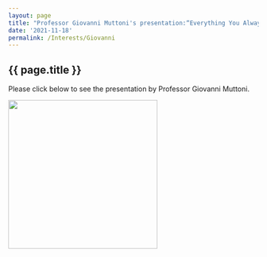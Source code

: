 ```yaml
---
layout: page
title: "Professor Giovanni Muttoni's presentation:“Everything You Always Wanted to Know About Paleogeography*(*But Were Afraid to Ask)”"
date: '2021-11-18'
permalink: /Interests/Giovanni
---
```


## {{ page.title }}

Please click below to see the presentation by Professor Giovanni Muttoni.

[<img src="https://stratigraphy.org/subcommission-permian/images/Giovanni.JPG" alt="" style="width:300px" />](https://youtu.be/0lvqiPFiLzo)
